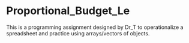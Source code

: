 # Proportional_Budget_Le
This is a programming assignment designed by Dr_T to operationalize a spreadsheet and practice using arrays/vectors of objects.
